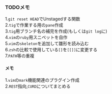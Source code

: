 ### TODOメモ  

1.`git reset HEAD`でUnstagedする関数  
2.`tig`で作業する用の`pane`作成  
3.`tig`用ブランチ名の補完を作成(もしくは`git log`に)  
4.`vim`の`ruby`用スニペットを自作  
5.`vim`の`skeleton`を追加して雛形を読み込む  
6.`zsh`の比較で使用している`[]`を`[[]]`に変更する  
7.`PATH`等の重複  

#### メモ  

1.`vim`の`mark`機能関連のプラグイン作成  
2.`REST`指向,`CURD`についてまとめる  

